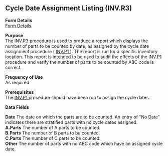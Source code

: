 ##  Cycle Date Assignment Listing (INV.R3)

<PageHeader />

**Form Details**  
[ Form Details ](INV-R3-1/)   

**Purpose**  
The INV.R3 procedure is used to produce a report which displays the number of parts to be counted by date, as assigned by the cycle date assignment procedure ( [ INV.P1 ](../../../../rover/AP-OVERVIEW/AP-ENTRY/AP-E/AP-E-2/INV-CONTROL/INV-CONTROL-1/CYCLE-P1/CYCLE-P1-1/INV-P1) ). The report is run for a specific inventory location. This report is intended to be used to audit the effects of the [ INV.P1 ](../../../../rover/AP-OVERVIEW/AP-ENTRY/AP-E/AP-E-2/INV-CONTROL/INV-CONTROL-1/CYCLE-P1/CYCLE-P1-1/INV-P1) procedure and verify the number of parts to be counted by ABC code is correct. 

**Frequency of Use**  
As required.

**Prerequisites**  
The [ INV.P1 ](../../../../rover/AP-OVERVIEW/AP-ENTRY/AP-E/AP-E-2/INV-CONTROL/INV-CONTROL-1/CYCLE-P1/CYCLE-P1-1/INV-P1) procedure should have been run to assign the cycle dates. 

**Data Fields**

**Date** The date on which the parts are to be counted. An entry of "No Date"
indicates there are stratified parts with no cycle dates assigned.  
**A.Parts** The number of A parts to be counted.  
**B.Parts** The number of B parts to be counted.  
**C.Parts** The number of C parts to be counted.  
**Other** The number of parts with no ABC code which have an assigned cycle
date.  
  
<badge text= "Version 8.10.57" vertical="middle" />

<PageFooter />